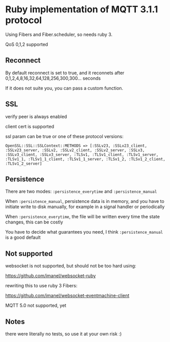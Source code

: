 # Ruby implementation of MQTT 3.1.1 protocol
Using Fibers and Fiber.scheduler, so needs ruby 3.

QoS 0,1,2 supported

## Reconnect

By default reconnect is set to true, and it reconnets after 0,1,2,4,8,16,32,64,128,256,300,300... seconds

If it does not suite you, you can pass a custom function.

## SSL

verify peer is always enabled

client cert is supported

ssl param can be true or one of these protocol versions:
```
OpenSSL::SSL::SSLContext::METHODS => [:SSLv23, :SSLv23_client, :SSLv23_server, :SSLv2, :SSLv2_client, :SSLv2_server, :SSLv3, :SSLv3_client, :SSLv3_server, :TLSv1, :TLSv1_client, :TLSv1_server, :TLSv1_1, :TLSv1_1_client, :TLSv1_1_server, :TLSv1_2, :TLSv1_2_client, :TLSv1_2_server]
```

## Persistence

There are two modes: `:persistence_everytime` and `:persistence_manual`

When `:persistence_manual`, persistence data is in memory, and you have to initiate write to disk manually, for example in a signal handler or periodically

When `:persistence_everytime`, the file will be written every time the state changes, this can be costly

You have to decide what guarantees you need, I think `:persistence_manual` is a good default

## Not supported

websocket is not supported, but should not be too hard using:

https://github.com/imanel/websocket-ruby

rewriting this to use ruby 3 Fibers:

https://github.com/imanel/websocket-eventmachine-client

MQTT 5.0 not supported, yet

## Notes

there were literally no tests, so use it at your own risk :)

